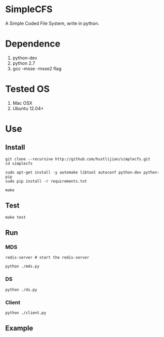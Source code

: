# SimpleCFS

A Simple Coded File System, write in python.

# Dependence

1. python-dev
2. python 2.7
3. gcc -msse -msse2 flag

# Tested OS

1. Mac OSX
2. Ubuntu 12.04+

# Use

## Install
    
    git clone --recursive http://github.com/hustlijian/simplecfs.git
    cd simplecfs

    sudo apt-get install -y automake libtool autoconf python-dev python-pip
    sudo pip install -r requirements.txt
    
    make

## Test

    make test

## Run

### MDS

    redis-server # start the redis-server

    python ./mds.py

### DS

    python ./ds.py

### Client

    python ./client.py

## Example
